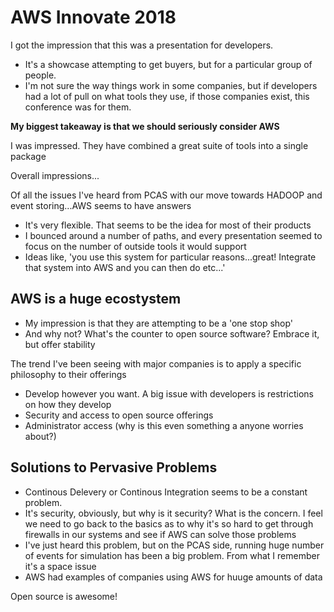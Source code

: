 # AWS Innovate 2018

I got the impression that this was a presentation for developers.  
- It's a showcase attempting to get buyers, but for a particular group of people.
- I'm not sure the way things work in some companies, but if developers had a lot of pull on what tools they use, if those companies exist, this conference was for them.

**My biggest takeaway is that we should seriously consider AWS**

I was impressed. They have combined a great suite of tools into a single package

Overall impressions...


Of all the issues I've heard from PCAS with our move towards HADOOP and event storing...AWS seems to have answers
 - It's very flexible. That seems to be the idea for most of their products
 - I bounced around a number of paths, and every presentation seemed to focus on the number of outside tools it would support
 - Ideas like, 'you use this system for particular reasons...great! Integrate that system into AWS and you can then do etc...'

## AWS is a huge ecostystem

 - My impression is that they are attempting to be a 'one stop shop'
 - And why not? What's the counter to open source software? Embrace it, but offer stability

The trend I've been seeing with major companies is to apply a specific philosophy to their offerings
 - Develop however you want. A big issue with developers is restrictions on how they develop
  - Security and access to open source offerings
  - Administrator access (why is this even something a anyone worries about?)

## Solutions to Pervasive Problems

- Continous Delevery or Continous Integration seems to be a constant problem.
 -  It's security, obviously, but why is it security? What is the concern. I feel we need to go back to the basics as to why it's so hard to get through firewalls in our systems and see if AWS can solve those problems
- I've just heard this problem, but on the PCAS side, running huge number of events for simulation has been a big problem. From what I remember it's a space issue
 - AWS had examples of companies using AWS for huuge amounts of data  


Open source is awesome!

